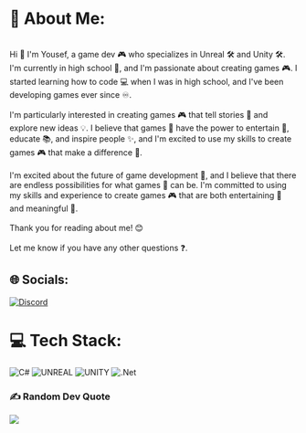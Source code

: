 # 💫 About Me:
<br>Hi 👋 I'm Yousef, a game dev 🎮 who specializes in Unreal 🛠 and Unity 🛠. I'm currently in high school 🏫, and I'm passionate about creating games 🎮. I started learning how to code 💻 when I was in high school, and I've been developing games ever since ♾️.<br><br>I'm particularly interested in creating games 🎮 that tell stories 📖 and explore new ideas 💡. I believe that games 👾 have the power to entertain 🤩, educate 📚, and inspire people ✨, and I'm excited to use my skills to create games 🎮 that make a difference 💯.<br><br>I'm excited about the future of game development 🚀, and I believe that there are endless possibilities for what games 👾 can be. I'm committed to using my skills and experience to create games 🎮 that are both entertaining 🤩 and meaningful 💯.<br><br>Thank you for reading about me! 😊<br><br>Let me know if you have any other questions ❓.


## 🌐 Socials:
[![Discord](https://img.shields.io/badge/Discord-%237289DA.svg?logo=discord&logoColor=white)](https://discord.gg/silent8923) 

# 💻 Tech Stack:
![C#](https://img.shields.io/badge/c%23-%23239120.svg?style=for-the-badge&logo=c-sharp&logoColor=white) ![UNREAL](https://img.shields.io/badge/unreal-%2320232a.svg?style=for-the-badge&logo=unreal-engine&logoColor=white) ![UNITY](https://img.shields.io/badge/Unity-%2320232a.svg?style=for-the-badge&logo=unity&logoColor=white) ![.Net](https://img.shields.io/badge/.NET-5C2D91?style=for-the-badge&logo=.net&logoColor=white)

### ✍️ Random Dev Quote
![](https://quotes-github-readme.vercel.app/api?type=horizontal&theme=tokyonight)
